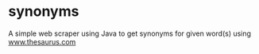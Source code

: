 # synonyms
A simple web scraper using Java to get synonyms for given word(s) using www.thesaurus.com
